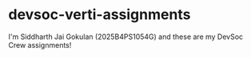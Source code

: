 # devsoc-verti-assignments
I'm Siddharth Jai Gokulan (2025B4PS1054G) and these are my DevSoc Crew assignments!

